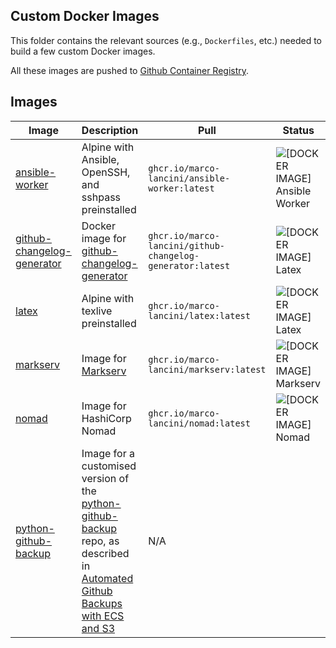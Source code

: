 ## Custom Docker Images

This folder contains the relevant sources (e.g., `Dockerfiles`, etc.) needed to
build a few custom Docker images.

All these images are pushed to [Github Container Registry](https://github.com/marco-lancini?tab=packages).


## Images

| Image                                                     | Description                                                                                                                                                                                                                               | Pull                                                      | Status                                                                                                                                |
| --------------------------------------------------------- | ----------------------------------------------------------------------------------------------------------------------------------------------------------------------------------------------------------------------------------------- | --------------------------------------------------------- | ------------------------------------------------------------------------------------------------------------------------------------- |
| [ansible-worker](ansible-worker/)                         | Alpine with Ansible, OpenSSH, and sshpass preinstalled                                                                                                                                                                                    | `ghcr.io/marco-lancini/ansible-worker:latest`             | ![[DOCKER IMAGE] Ansible Worker](https://github.com/marco-lancini/utils/workflows/%5BDOCKER%20IMAGE%5D%20Ansible%20Worker/badge.svg)  |
| [github-changelog-generator](github-changelog-generator/) | Docker image for [github-changelog-generator](https://github.com/github-changelog-generator/github-changelog-generator)                                                                                                                   | `ghcr.io/marco-lancini/github-changelog-generator:latest` | ![[DOCKER IMAGE] Latex](https://github.com/marco-lancini/utils/workflows/%5BDOCKER%20IMAGE%5D%20Github-ChangeLog-Generator/badge.svg) |
| [latex](latex/)                                           | Alpine with texlive preinstalled                                                                                                                                                                                                          | `ghcr.io/marco-lancini/latex:latest`                      | ![[DOCKER IMAGE] Latex](https://github.com/marco-lancini/utils/workflows/%5BDOCKER%20IMAGE%5D%20Latex/badge.svg)                      |
| [markserv](markserv/)                                      | Image for [Markserv](https://github.com/markserv/markserv)                                                                                                                                                                                | `ghcr.io/marco-lancini/markserv:latest`                   | ![[DOCKER IMAGE] Markserv](https://github.com/marco-lancini/utils/workflows/%5BDOCKER%20IMAGE%5D%20Markserv/badge.svg)                |
| [nomad](nomad/)                                           | Image for HashiCorp Nomad                                                                                                                                                                                                                 | `ghcr.io/marco-lancini/nomad:latest`                      | ![[DOCKER IMAGE] Nomad](https://github.com/marco-lancini/utils/workflows/%5BDOCKER%20IMAGE%5D%20Nomad/badge.svg)                      |
| [python-github-backup](python-github-backup/)             | Image for a customised version of the [python-github-backup](https://github.com/josegonzalez/python-github-backup) repo, as described in [Automated Github Backups with ECS and S3](https://www.marcolancini.it/2021/blog-github-backups-with-ecs/) | N/A                                                       |
